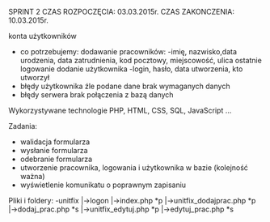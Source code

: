 SPRINT 2 CZAS ROZPOCZĘCIA: 03.03.2015r. CZAS ZAKONCZENIA: 10.03.2015r.

konta użytkowników
- co potrzebujemy:
	dodawanie pracowników:
		-imię, nazwisko,data urodzenia, data zatrudnienia, kod pocztowy, miejscowość, ulica
	ostatnie logowanie
	dodanie użytkownika
		-login, hasło, data utworzenia, kto utworzył
- błędy użytkownika
	źle podane dane
	brak wymaganych danych
- błędy serwera
	brak połączenia z bazą danych
	
Wykorzystywane technologie
PHP, HTML, CSS, SQL, JavaScript ...

Zadania:
- walidacja formularza
- wysłanie formularza
- odebranie formularza
- utworzenie pracownika, logowania i użytkownika w bazie (kolejność ważna)
- wyświetlenie komunikatu o poprawnym zapisaniu

Pliki  i foldery:
-unitfix
	|->logon
			|->index.php *p
			|->unitfix_dodajprac.php *p
			|->dodaj_prac.php *s
			|->unitfix_edytuj.php *p
			|->edytuj_prac.php *s